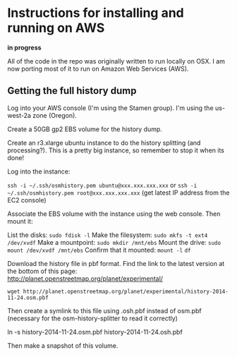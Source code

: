 Instructions for installing and running on AWS
=======

**in progress**

All of the code in the repo was originally written to run locally on OSX. I am now porting most of it to run on Amazon Web Services (AWS). 



Getting the full history dump
------

Log into your AWS console (I'm using the Stamen group). I'm using the us-west-2a zone (Oregon).

Create a 50GB gp2 EBS volume for the history dump.

Create an r3.xlarge ubuntu instance to do the history splitting (and processing?). This is a pretty big instance, so remember to stop it when its done!

Log into the instance:

`ssh -i ~/.ssh/osmhistory.pem ubuntu@xxx.xxx.xxx.xxx`
or
`ssh -i ~/.ssh/osmhistory.pem root@xxx.xxx.xxx.xxx`
(get latest IP address from the EC2 console)

Associate the EBS volume with the instance using the web console. Then mount it:

List the disks:
`sudo fdisk -l`
Make the filesystem:
`sudo mkfs -t ext4 /dev/xvdf`
Make a mountpoint:
`sudo mkdir /mnt/ebs`
Mount the drive:
`sudo mount /dev/xvdf /mnt/ebs`
Confirm that it mounted:
`mount -l`
`df`

Download the history file in pbf format. Find the link to the latest version at the bottom of this page: http://planet.openstreetmap.org/planet/experimental/

`wget http://planet.openstreetmap.org/planet/experimental/history-2014-11-24.osm.pbf`

Then create a symlink to this file using .osh.pbf instead of osm.pbf (necessary for the osm-history-splitter to read it correctly)

ln -s history-2014-11-24.osm.pbf history-2014-11-24.osh.pbf

Then make a snapshot of this volume.
